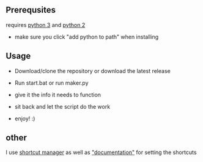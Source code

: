 ## Prerequsites ##

requires [python 3](https://www.python.org/ftp/python/3.8.2/python-3.8.2.exe) and [python 2](https://www.python.org/ftp/python/2.7.17/python-2.7.17.amd64.msi)

* make sure you click "add python to path" when installing

## Usage ##

* Download/clone the repository or download the latest release 

* Run start.bat or run maker.py

* give it the info it needs to function

* sit back and let the script do the work

* enjoy! :)

## other ##

I use [shortcut manager](https://github.com/CorporalQuesadilla/Steam-Shortcut-Manager) as well as ["documentation"](https://www.youtube.com/watch?v=dQw4w9WgXcQ) for setting the shortcuts

